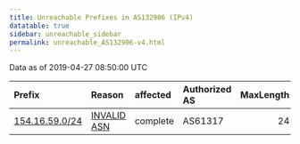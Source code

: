 ```yaml
---
title: Unreachable Prefixes in AS132906 (IPv4)
datatable: true
sidebar: unreachable_sidebar
permalink: unreachable_AS132906-v4.html
---
```


Data as of 2019-04-27 08:50:00 UTC


<div class="datatable-begin"></div>

| Prefix                                                 | Reason                                                                                                 | affected   | Authorized AS   |   MaxLength | Anchor                                           |   unreachable /24s |
|:-------------------------------------------------------|:-------------------------------------------------------------------------------------------------------|:-----------|:----------------|------------:|:-------------------------------------------------|-------------------:|
| [154.16.59.0/24](https://stat.ripe.net/154.16.59.0/24) | [INVALID ASN](https://rpki-validator.ripe.net/announcement-preview?asn=AS132906&prefix=154.16.59.0/24) | complete   | AS61317         |          24 | [AfriNIC](unreachable_AfriNIC_RPKI_Root-v4.html) |                  1 |

<div class="datatable-end"></div>